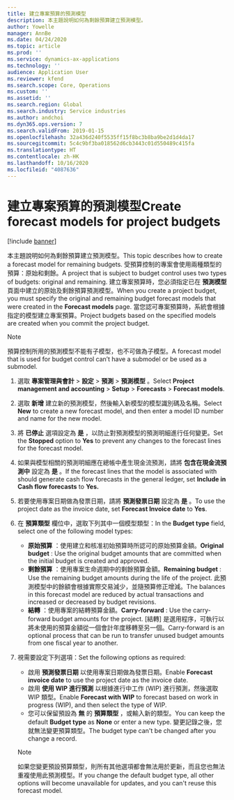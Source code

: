 ```yaml
---
title: 建立專案預算的預測模型
description: 本主題說明如何為剩餘預算建立預測模型。
author: Yowelle
manager: AnnBe
ms.date: 04/24/2020
ms.topic: article
ms.prod: ''
ms.service: dynamics-ax-applications
ms.technology: ''
audience: Application User
ms.reviewer: kfend
ms.search.scope: Core, Operations
ms.custom: ''
ms.assetid: ''
ms.search.region: Global
ms.search.industry: Service industries
ms.author: andchoi
ms.dyn365.ops.version: 7
ms.search.validFrom: 2019-01-15
ms.openlocfilehash: 32a436d240f5535ff15f8bc3b8ba9be2d1d4da17
ms.sourcegitcommit: 5c4c9bf3ba018562d6cb3443c01d550489c415fa
ms.translationtype: HT
ms.contentlocale: zh-HK
ms.lasthandoff: 10/16/2020
ms.locfileid: "4087636"
---
```

# <a name="create-forecast-models-for-project-budgets"></a><span data-ttu-id="b924f-103">建立專案預算的預測模型</span><span class="sxs-lookup"><span data-stu-id="b924f-103">Create forecast models for project budgets</span></span> 

[!include [banner](../includes/banner.md)]

<span data-ttu-id="b924f-104">本主題說明如何為剩餘預算建立預測模型。</span><span class="sxs-lookup"><span data-stu-id="b924f-104">This topic describes how to create a forecast model for remaining budgets.</span></span> <span data-ttu-id="b924f-105">受預算控制的專案會使用兩種類型的預算：原始和剩餘。</span><span class="sxs-lookup"><span data-stu-id="b924f-105">A project that is subject to budget control uses two types of budgets: original and remaining.</span></span> <span data-ttu-id="b924f-106">建立專案預算時，您必須指定已在 **預測模型** 頁面中建立的原始及剩餘預算預測模型。</span><span class="sxs-lookup"><span data-stu-id="b924f-106">When you create a project budget, you must specify the original and remaining budget forecast models that were created in the **Forecast models** page.</span></span> <span data-ttu-id="b924f-107">當您認可專案預算時，系統會根據指定的模型建立專案預算。</span><span class="sxs-lookup"><span data-stu-id="b924f-107">Project budgets based on the specified models are created when you commit the project budget.</span></span>

> [!NOTE]
> <span data-ttu-id="b924f-108">預算控制所用的預測模型不能有子模型，也不可做為子模型。</span><span class="sxs-lookup"><span data-stu-id="b924f-108">A forecast model that is used for budget control can’t have a submodel or be used as a submodel.</span></span>

1. <span data-ttu-id="b924f-109">選取 **專案管理與會計** > **設定** > **預測**  > **預測模型** 。</span><span class="sxs-lookup"><span data-stu-id="b924f-109">Select **Project management and accounting** > **Setup** > **Forecasts**  > **Forecast models**.</span></span>
2. <span data-ttu-id="b924f-110">選取 **新增** 建立新的預測模型，然後輸入新模型的模型識別碼及名稱。</span><span class="sxs-lookup"><span data-stu-id="b924f-110">Select **New** to create a new forecast model, and then enter a model ID number and name for the new model.</span></span> 
3. <span data-ttu-id="b924f-111">將 **已停止** 選項設定為 **是** ，以防止對預測模型的預測明細進行任何變更。</span><span class="sxs-lookup"><span data-stu-id="b924f-111">Set the **Stopped** option to **Yes** to prevent any changes to the forecast lines for the forecast model.</span></span> 
4. <span data-ttu-id="b924f-112">如果與模型相關的預測明細應在總帳中產生現金流預測，請將 **包含在現金流預測中** 設定為 **是** 。</span><span class="sxs-lookup"><span data-stu-id="b924f-112">If the forecast lines that the model is associated with should generate cash flow forecasts in the general ledger, set **Include in Cash flow forecasts** to **Yes.**</span></span> 
5. <span data-ttu-id="b924f-113">若要使用專案日期做為發票日期，請將 **預測發票日期** 設定為 **是** 。</span><span class="sxs-lookup"><span data-stu-id="b924f-113">To use the project date as the invoice date, set **Forecast Invoice date** to **Yes**.</span></span> 
6. <span data-ttu-id="b924f-114">在 **預算類型** 欄位中，選取下列其中一個模型類型：</span><span class="sxs-lookup"><span data-stu-id="b924f-114">In the **Budget type** field, select one of the following model types:</span></span>

   - <span data-ttu-id="b924f-115">**原始預算** ：使用建立和核准初始預算時所認可的原始預算金額。</span><span class="sxs-lookup"><span data-stu-id="b924f-115">**Original budget** : Use the original budget amounts that are committed when the initial budget is created and approved.</span></span>
   - <span data-ttu-id="b924f-116">**剩餘預算** ：使用專案生命週期中的剩餘預算金額。</span><span class="sxs-lookup"><span data-stu-id="b924f-116">**Remaining budget** : Use the remaining budget amounts during the life of the project.</span></span> <span data-ttu-id="b924f-117">此預測模型中的餘額會根據實際交易減少，並隨預算修正增減。</span><span class="sxs-lookup"><span data-stu-id="b924f-117">The balances in this forecast model are reduced by actual transactions and increased or decreased by budget revisions.</span></span>
   - <span data-ttu-id="b924f-118">**結轉** ：使用專案的結轉預算金額。</span><span class="sxs-lookup"><span data-stu-id="b924f-118">**Carry-forward** : Use the carry-forward budget amounts for the project.</span></span> <span data-ttu-id="b924f-119">[結轉] 是選用程序，可執行以將未使用的預算金額從一個會計年度移轉至另一個。</span><span class="sxs-lookup"><span data-stu-id="b924f-119">Carry-forward is an optional process that can be run to transfer unused budget amounts from one fiscal year to another.</span></span>

7. <span data-ttu-id="b924f-120">視需要設定下列選項：</span><span class="sxs-lookup"><span data-stu-id="b924f-120">Set the following options as required:</span></span>

   - <span data-ttu-id="b924f-121">啟用 **預測發票日期** 以使用專案日期做為發票日期。</span><span class="sxs-lookup"><span data-stu-id="b924f-121">Enable **Forecast invoice date** to use the project date as the invoice date.</span></span>
   - <span data-ttu-id="b924f-122">啟用 **使用 WIP 進行預測** 以根據進行中工作 (WIP) 進行預測，然後選取 WIP 類型。</span><span class="sxs-lookup"><span data-stu-id="b924f-122">Enable **Forecast with WIP** to forecast based on work in progress (WIP), and then select the type of WIP.</span></span> 
   - <span data-ttu-id="b924f-123">您可以保留預設為 **無** 的 **預算類型** ，或輸入新的類型。</span><span class="sxs-lookup"><span data-stu-id="b924f-123">You can keep the default **Budget type** as **None** or enter a new type.</span></span> <span data-ttu-id="b924f-124">變更記錄之後，您就無法變更預算類型。</span><span class="sxs-lookup"><span data-stu-id="b924f-124">The budget type can't be changed after you change a record.</span></span>     
    > [!NOTE]
    > <span data-ttu-id="b924f-125">如果您變更預設預算類型，則所有其他選項都會無法用於更新，而且您也無法重複使用此預測模型。</span><span class="sxs-lookup"><span data-stu-id="b924f-125">If you change the default budget type, all other options will become unavailable for updates, and you can't reuse this forecast model.</span></span> 
   


 

